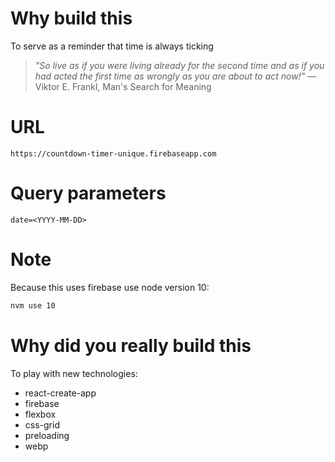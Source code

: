 # Why build this
To serve as a reminder that time is always ticking 

>*"So live as if you were living already for the second time and as if you had acted the first time as wrongly as you are about to act now!"* ― Viktor E. Frankl, Man's Search for Meaning

# URL
```
https://countdown-timer-unique.firebaseapp.com
```

# Query parameters
```
date=<YYYY-MM-DD>
```

# Note
Because this uses firebase use node version 10:

```bash
nvm use 10
```

# Why did you really build this
To play with new technologies:
* react-create-app
* firebase
* flexbox
* css-grid
* preloading
* webp
